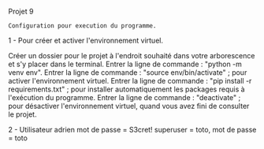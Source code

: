 Projet 9

    Configuration pour execution du programme.

1 - Pour créer et activer l'environnement virtuel.

Créer un dossier pour le projet à l'endroit souhaité dans votre arborescence et s'y placer dans le terminal. Entrer la
ligne de commande : "python -m venv env". Entrer la ligne de commande : "source env/bin/activate" ; pour activer
l'environnement virtuel. Entrer la ligne de commande : "pip install -r requirements.txt" ; pour installer
automatiquement les packages requis à l'exécution du programme. Entrer la ligne de commande : "deactivate" ; pour
désactiver l'environnement virtuel, quand vous avez fini de consulter le projet.

2 - Utilisateur
adrien
mot de passe = S3cret!
superuser = toto, mot de passe = toto